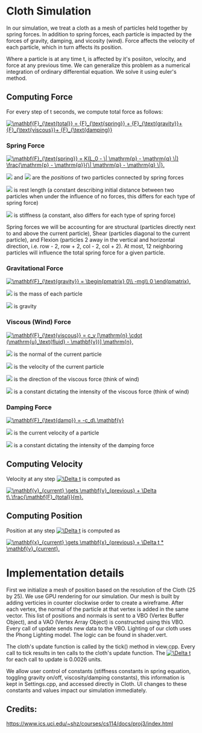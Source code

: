 # Cloth Simulation

In our simulation, we treat a cloth as a mesh of particles held together by spring forces. In addition to spring forces, each particle is impacted by the forces of gravity, damping, and vicosity (wind). Force affects the velocity of each particle, which in turn affects its position.

Where a particle is at any time t, is affected by it's posiiton, velocity, and force at any previous time. We can generalize this problem as a numerical integration of ordinary differential equation. We solve it using euler's method.

## Computing Force
  For every step of t seconds, we compute total force as follows:

  <a href="https://www.codecogs.com/eqnedit.php?latex=\mathbf{F}_{\text{total}}&space;=&space;{F}_{\text{spring}}&space;&plus;&space;{F}_{\text{gravity}}&plus;&space;{F}_{\text{viscous}}&plus;&space;{F}_{\text{damping}}" target="_blank"><img src="https://latex.codecogs.com/gif.latex?\mathbf{F}_{\text{total}}&space;=&space;{F}_{\text{spring}}&space;&plus;&space;{F}_{\text{gravity}}&plus;&space;{F}_{\text{viscous}}&plus;&space;{F}_{\text{damping}}" title="\mathbf{F}_{\text{total}} = {F}_{\text{spring}} + {F}_{\text{gravity}}+ {F}_{\text{viscous}}+ {F}_{\text{damping}}" /></a>

### Spring Force

  <a href="https://www.codecogs.com/eqnedit.php?latex=\mathbf{F}_{\text{spring}}&space;=&space;K(L_0&space;-&space;\|&space;\mathrm{p}&space;-&space;\mathrm{q}&space;\|)&space;\frac{\mathrm{p}&space;-&space;\mathrm{q}}{\|&space;\mathrm{p}&space;-&space;\mathrm{q}&space;\|}." target="_blank"><img src="https://latex.codecogs.com/gif.latex?\mathbf{F}_{\text{spring}}&space;=&space;K(L_0&space;-&space;\|&space;\mathrm{p}&space;-&space;\mathrm{q}&space;\|)&space;\frac{\mathrm{p}&space;-&space;\mathrm{q}}{\|&space;\mathrm{p}&space;-&space;\mathrm{q}&space;\|}." title="\mathbf{F}_{\text{spring}} = K(L_0 - \| \mathrm{p} - \mathrm{q} \|) \frac{\mathrm{p} - \mathrm{q}}{\| \mathrm{p} - \mathrm{q} \|}." /></a>

  <img src="https://latex.codecogs.com/gif.latex?p" /> and <img src="https://latex.codecogs.com/gif.latex?q" /> are the *positions* of two particles connected by spring forces

  <img src="https://latex.codecogs.com/gif.latex?L_0" /> is rest length (a constant describing initial distance between two particles when under the influence of no forces, this differs for each type of spring force)

  <img src="https://latex.codecogs.com/gif.latex?K" /> is stiffness (a constant, also differs for each type of spring force)
  
  Spring forces we will be accounting for are structural (particles directly next to and above the current particle), Shear (particles diagonal to the current particle), and Flexion (particles 2 away in the vertical and horizontal direction, i.e. row - 2, row + 2, col - 2, col + 2). At most, 12 neighboring particles will influence the total spring force for a given particle.

### Gravitational Force

  <a href="https://www.codecogs.com/eqnedit.php?latex=\mathbf{F}_{\text{gravity}}&space;=&space;\begin{pmatrix}&space;0\\&space;-mg\\&space;0&space;\end{pmatrix}," target="_blank"><img src="https://latex.codecogs.com/gif.latex?\mathbf{F}_{\text{gravity}}&space;=&space;\begin{pmatrix}&space;0\\&space;-mg\\&space;0&space;\end{pmatrix}," title="\mathbf{F}_{\text{gravity}} = \begin{pmatrix} 0\\ -mg\\ 0 \end{pmatrix}," /></a>

  <img src="https://latex.codecogs.com/gif.latex?m" /> is the mass of each particle

  <img src="https://latex.codecogs.com/gif.latex?g" /> is gravity
    
### Viscous (Wind) Force

  <a href="https://www.codecogs.com/eqnedit.php?latex=\mathbf{F}_{\text{viscous}}&space;=&space;c_v&space;[\mathrm{n}&space;\cdot&space;(\mathrm{u}_\text{fluid}&space;-&space;\mathbf{v})]&space;\mathrm{n}," target="_blank"><img src="https://latex.codecogs.com/gif.latex?\mathbf{F}_{\text{viscous}}&space;=&space;c_v&space;[\mathrm{n}&space;\cdot&space;(\mathrm{u}_\text{fluid}&space;-&space;\mathbf{v})]&space;\mathrm{n}," title="\mathbf{F}_{\text{viscous}} = c_v [\mathrm{n} \cdot (\mathrm{u}_\text{fluid} - \mathbf{v})] \mathrm{n}," /></a>

  <img src="https://latex.codecogs.com/gif.latex?n" /> is the normal of the current particle

  <img src="https://latex.codecogs.com/gif.latex?v" /> is the velocity of the current particle

  <img src="https://latex.codecogs.com/gif.latex?U_{fluid}" /> is the direction of the viscous force (think of wind)

  <img src="https://latex.codecogs.com/gif.latex?C_v" /> is a constant dictating the intensity of the viscous force (think of wind)

### Damping Force

  <a href="https://www.codecogs.com/eqnedit.php?latex=\mathbf{F}_{\text{damp}}&space;=&space;-c_d\,\mathbf{v}" target="_blank"><img src="https://latex.codecogs.com/gif.latex?\mathbf{F}_{\text{damp}}&space;=&space;-c_d\,\mathbf{v}" title="\mathbf{F}_{\text{damp}} = -c_d\,\mathbf{v}" /></a>

  <img src="https://latex.codecogs.com/gif.latex?v" /> is the current velocity of a particle

  <img src="https://latex.codecogs.com/gif.latex?C_d" /> is a constant dictating the intensity of the damping force
  
## Computing Velocity

  Velocity at any step <a href="https://www.codecogs.com/eqnedit.php?latex=\Delta&space;t" target="_blank"><img src="https://latex.codecogs.com/gif.latex?\Delta&space;t" title="\Delta t" /></a> is computed as 

  <a href="https://www.codecogs.com/eqnedit.php?latex=\mathbf{v}_{current}&space;\gets&space;\mathbf{v}_{previous}&space;&plus;&space;\Delta&space;t\,\frac{\mathbf{F}_{total}}{m}." target="_blank"><img src="https://latex.codecogs.com/gif.latex?\mathbf{v}_{current}&space;\gets&space;\mathbf{v}_{previous}&space;&plus;&space;\Delta&space;t\,\frac{\mathbf{F}_{total}}{m}." title="\mathbf{v}_{current} \gets \mathbf{v}_{previous} + \Delta t\,\frac{\mathbf{F}_{total}}{m}." /></a>
  
## Computing Position
 
  Position at any step <a href="https://www.codecogs.com/eqnedit.php?latex=\Delta&space;t" target="_blank"><img src="https://latex.codecogs.com/gif.latex?\Delta&space;t" title="\Delta t" /></a> is computed as 
 
  <a href="https://www.codecogs.com/eqnedit.php?latex=\mathbf{x}_{current}&space;\gets&space;\mathbf{x}_{previous}&space;&plus;&space;\Delta&space;t&space;*&space;\mathbf{v}_{current}." target="_blank"><img src="https://latex.codecogs.com/gif.latex?\mathbf{x}_{current}&space;\gets&space;\mathbf{x}_{previous}&space;&plus;&space;\Delta&space;t&space;*&space;\mathbf{v}_{current}." title="\mathbf{x}_{current} \gets \mathbf{x}_{previous} + \Delta t * \mathbf{v}_{current}." /></a>

# Implementation details

First we initialize a mesh of position based on the resolution of the Cloth (25 by 25). We use GPU rendering for our simulation. Our mesh is built by adding verticies in counter clockwise order to create a wireframe. After each vertex, the normal of the particle at that vertex is added in the same vector. This list of positions and normals is sent to a VBO (Vertex Buffer Object), and a VAO (Vertex Array Object) is constructed using this VBO. Every call of update sends new data to the VBO. Lighting of our cloth uses the Phong Lighting model. The logic can be found in shader.vert.

The cloth's update function is called by the tick() method in view.cpp. Every call to tick results in ten calls to the cloth's update function. The <a href="https://www.codecogs.com/eqnedit.php?latex=\Delta&space;t" target="_blank"><img src="https://latex.codecogs.com/gif.latex?\Delta&space;t" title="\Delta t" /></a> for each call to update is 0.0026 units.

We allow user control of constants (stiffness constants in spring equation, toggling gravity on/off, viscosity/damping constants), this information is kept in Settings.cpp, and accessed directly in Cloth. UI changes to these constants and values impact our simulation immediately.

## Credits:
https://www.ics.uci.edu/~shz/courses/cs114/docs/proj3/index.html

